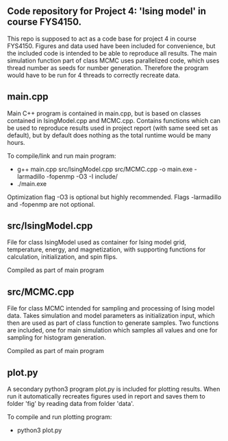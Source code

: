 Code repository for Project 4: 'Ising model' in course FYS4150.
--------------------------------------------------------------

This repo is supposed to act as a code base for project 4 in course FYS4150. Figures and data used have been included for convenience, but the included code is intended to be able to reproduce all results. The main simulation function part of class MCMC uses parallelized code, which uses thread number as seeds for number generation. Therefore the program would have to be run for 4 threads to correctly recreate data.

main.cpp
----------
Main C++ program is contained in main.cpp, but is based on classes contained in IsingModel.cpp and MCMC.cpp. Contains functions which can be used to reproduce results used in project report (with same seed set as default), but by default does nothing as the total runtime would be many hours. 

To compile/link and run main program:
- g++ main.cpp src/IsingModel.cpp src/MCMC.cpp -o main.exe -larmadillo -fopenmp -O3 -I include/
- ./main.exe

Optimization flag -O3 is optional but highly recommended. Flags -larmadillo and -fopenmp are not optional.

src/IsingModel.cpp
----------
File for class IsingModel used as container for Ising model grid, temperature, energy, and magnetization, with supporting functions for calculation, initialization, and spin flips.

Compiled as part of main program

src/MCMC.cpp
----------
File for class MCMC intended for sampling and processing of Ising model data. Takes simulation and model parameters as initialization input, which then are used as part of class function to generate samples. Two functions are included, one for main simulation which samples all values and one for sampling for histogram generation.

Compiled as part of main program

plot.py
----------
A secondary python3 program plot.py is included for plotting results. When run it automatically recreates figures used in report and saves them to folder 'fig' by reading data from folder 'data'.

To compile and run plotting program:
- python3 plot.py
